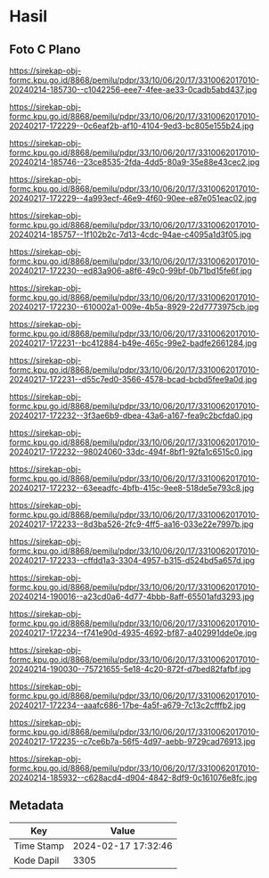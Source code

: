 # Hasil

## Foto C Plano

https://sirekap-obj-formc.kpu.go.id/8868/pemilu/pdpr/33/10/06/20/17/3310062017010-20240214-185730--c1042256-eee7-4fee-ae33-0cadb5abd437.jpg

https://sirekap-obj-formc.kpu.go.id/8868/pemilu/pdpr/33/10/06/20/17/3310062017010-20240217-172229--0c6eaf2b-af10-4104-9ed3-bc805e155b24.jpg

https://sirekap-obj-formc.kpu.go.id/8868/pemilu/pdpr/33/10/06/20/17/3310062017010-20240214-185746--23ce8535-2fda-4dd5-80a9-35e88e43cec2.jpg

https://sirekap-obj-formc.kpu.go.id/8868/pemilu/pdpr/33/10/06/20/17/3310062017010-20240217-172229--4a993ecf-46e9-4f60-90ee-e87e051eac02.jpg

https://sirekap-obj-formc.kpu.go.id/8868/pemilu/pdpr/33/10/06/20/17/3310062017010-20240214-185757--1f102b2c-7d13-4cdc-94ae-c4095a1d3f05.jpg

https://sirekap-obj-formc.kpu.go.id/8868/pemilu/pdpr/33/10/06/20/17/3310062017010-20240217-172230--ed83a906-a8f6-49c0-99bf-0b71bd15fe6f.jpg

https://sirekap-obj-formc.kpu.go.id/8868/pemilu/pdpr/33/10/06/20/17/3310062017010-20240217-172230--610002a1-009e-4b5a-8929-22d7773975cb.jpg

https://sirekap-obj-formc.kpu.go.id/8868/pemilu/pdpr/33/10/06/20/17/3310062017010-20240217-172231--bc412884-b49e-465c-99e2-badfe2661284.jpg

https://sirekap-obj-formc.kpu.go.id/8868/pemilu/pdpr/33/10/06/20/17/3310062017010-20240217-172231--d55c7ed0-3566-4578-bcad-bcbd5fee9a0d.jpg

https://sirekap-obj-formc.kpu.go.id/8868/pemilu/pdpr/33/10/06/20/17/3310062017010-20240217-172232--3f3ae6b9-dbea-43a6-a167-fea9c2bcfda0.jpg

https://sirekap-obj-formc.kpu.go.id/8868/pemilu/pdpr/33/10/06/20/17/3310062017010-20240217-172232--98024060-33dc-494f-8bf1-92fa1c6515c0.jpg

https://sirekap-obj-formc.kpu.go.id/8868/pemilu/pdpr/33/10/06/20/17/3310062017010-20240217-172232--63eeadfc-4bfb-415c-9ee8-518de5e793c8.jpg

https://sirekap-obj-formc.kpu.go.id/8868/pemilu/pdpr/33/10/06/20/17/3310062017010-20240217-172233--8d3ba526-2fc9-4ff5-aa16-033e22e7997b.jpg

https://sirekap-obj-formc.kpu.go.id/8868/pemilu/pdpr/33/10/06/20/17/3310062017010-20240217-172233--cffdd1a3-3304-4957-b315-d524bd5a657d.jpg

https://sirekap-obj-formc.kpu.go.id/8868/pemilu/pdpr/33/10/06/20/17/3310062017010-20240214-190016--a23cd0a6-4d77-4bbb-8aff-65501afd3293.jpg

https://sirekap-obj-formc.kpu.go.id/8868/pemilu/pdpr/33/10/06/20/17/3310062017010-20240217-172234--f741e90d-4935-4692-bf87-a402991dde0e.jpg

https://sirekap-obj-formc.kpu.go.id/8868/pemilu/pdpr/33/10/06/20/17/3310062017010-20240214-190030--75721655-5e18-4c20-872f-d7bed82fafbf.jpg

https://sirekap-obj-formc.kpu.go.id/8868/pemilu/pdpr/33/10/06/20/17/3310062017010-20240217-172234--aaafc686-17be-4a5f-a679-7c13c2cfffb2.jpg

https://sirekap-obj-formc.kpu.go.id/8868/pemilu/pdpr/33/10/06/20/17/3310062017010-20240217-172235--c7ce6b7a-56f5-4d97-aebb-9729cad76913.jpg

https://sirekap-obj-formc.kpu.go.id/8868/pemilu/pdpr/33/10/06/20/17/3310062017010-20240214-185932--c628acd4-d904-4842-8df9-0c161076e8fc.jpg


## Metadata

| Key        | Value               |
| ---------- | ------------------- |
| Time Stamp | 2024-02-17 17:32:46 |
| Kode Dapil | 3305                |



